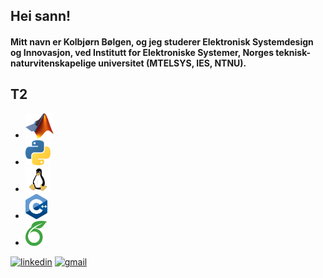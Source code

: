 ## Hei sann!

#### Mitt navn er Kolbjørn Bølgen, og jeg studerer Elektronisk Systemdesign og Innovasjon, ved Institutt for Elektroniske Systemer, Norges teknisk-naturvitenskapelige universitet (MTELSYS, IES, NTNU).

## T2
- <img src=https://github.com/SkaugJr/SkaugJr/blob/main/Matlab_Logo.png height=40 />
- <img src=https://github.com/SkaugJr/SkaugJr/blob/main/Python_logo.png height=40 />
- <img src=https://github.com/SkaugJr/SkaugJr/blob/main/linux_logo.png height=40 />
- <img src=https://github.com/SkaugJr/SkaugJr/blob/main/C%2B%2B_logo.png height=40 />
- <img src=https://github.com/SkaugJr/SkaugJr/blob/main/Overleaf_logo.png height=40 />

  
[<img src='https://cdn.jsdelivr.net/npm/simple-icons@3.0.1/icons/linkedin.svg' alt='linkedin' height='40'>](https://www.linkedin.com/in/kolbjørn-bølgen-572b942b5//)  [<img src='https://cdn.jsdelivr.net/npm/simple-icons@3.0.1/icons/gmail.svg' alt='gmail' height='40'>](mailto:skaugjr@gmail.com)  
